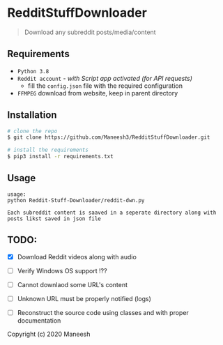 # RedditStuffDownloader
>Download any subreddit posts/media/content

## Requirements
* `Python 3.8`
* `Reddit account` - _with Script app activated (for API requests)_
  * fill the `config.json` file with the required configuration
* `FFMPEG` download from website, keep in parent directory

## Installation

```bash
# clone the repo
$ git clone https://github.com/Maneesh3/RedditStuffDownloader.git

# install the requirements
$ pip3 install -r requirements.txt
```

## Usage
```
usage: 
python Reddit-Stuff-Downloader/reddit-dwn.py 

Each subreddit content is saaved in a seperate directory along with posts likst saved in json file
```
## TODO:
- [x] Download Reddit videos along with audio
- [ ] Verify Windows OS support !??
- [ ] Cannot downlaod some URL's content
- [ ] Unknown URL must be properly notified (logs)
- [ ] Reconstruct the source code using classes and with proper documentation


Copyright (c) 2020 Maneesh
